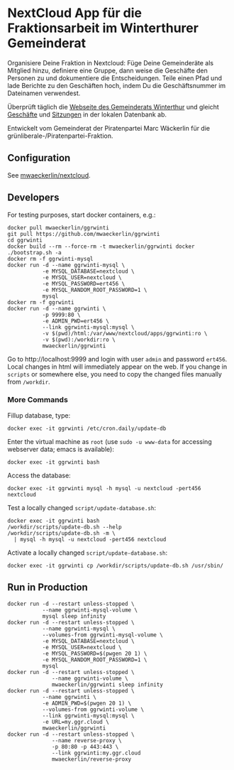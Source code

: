 NextCloud App für die Fraktionsarbeit im Winterthurer Gemeinderat
=================================================================

Organisiere Deine Fraktion in Nextcloud: Füge Deine Gemeinderäte als Mitglied hinzu, definiere eine Gruppe, dann weise die Geschäfte den Personen zu und dokumentiere die Entscheidungen. Teile einen Pfad und lade Berichte zu den Geschäften hoch, indem Du die Geschäftsnummer im Dateinamen verwendest.

Überprüft täglich die [Webseite des Gemeinderats Winterthur](http://gemeinderat.winterthur.ch) und gleicht [Geschäfte](http://gemeinderat.winterthur.ch/de/politbusiness) und [Sitzungen](http://gemeinderat.winterthur.ch/de/sitzung/) in der lokalen Datenbank ab.

Entwickelt vom Gemeinderat der Piratenpartei Marc Wäckerlin für die grünliberale-/Piratenpartei-Fraktion.

Configuration
-------------

See [mwaeckerlin/nextcloud](https://github.com/mwaeckerlin/nextcloud).

Developers
----------

For testing purposes, start docker containers, e.g.:

    docker pull mwaeckerlin/ggrwinti
    git pull https://github.com/mwaeckerlin/ggrwinti
    cd ggrwinti
    docker build --rm --force-rm -t mwaeckerlin/ggrwinti docker
    ./bootstrap.sh -a
    docker rm -f ggrwinti-mysql
    docker run -d --name ggrwinti-mysql \
               -e MYSQL_DATABASE=nextcloud \
               -e MYSQL_USER=nextcloud \
               -e MYSQL_PASSWORD=ert456 \
               -e MYSQL_RANDOM_ROOT_PASSWORD=1 \
               mysql
    docker rm -f ggrwinti
    docker run -d --name ggrwinti \
               -p 9999:80 \
               -e ADMIN_PWD=ert456 \
               --link ggrwinti-mysql:mysql \
               -v $(pwd)/html:/var/www/nextcloud/apps/ggrwinti:ro \
               -v $(pwd):/workdir:ro \
               mwaeckerlin/ggrwinti

Go to http://localhost:9999 and login with user `admin` and password `ert456`. Local changes in html will immediately appear on the web. If you change in `scripts` or somewhere else, you need to copy the changed files manually from `/workdir`.

### More Commands ###

Fillup database, type:

    docker exec -it ggrwinti /etc/cron.daily/update-db

Enter the virtual machine as `root` (use `sudo -u www-data` for accessing webserver data; emacs is available):

    docker exec -it ggrwinti bash

Access the database:

    docker exec -it ggrwinti mysql -h mysql -u nextcloud -pert456 nextcloud

Test a locally changed `script/update-database.sh`:

    docker exec -it ggrwinti bash
    /workdir/scripts/update-db.sh --help
    /workdir/scripts/update-db.sh -m \
      | mysql -h mysql -u nextcloud -pert456 nextcloud

Activate a locally changed `script/update-database.sh`:

    docker exec -it ggrwinti cp /workdir/scripts/update-db.sh /usr/sbin/


Run in Production
-----------------

    docker run -d --restart unless-stopped \
               --name ggrwinti-mysql-volume \
               mysql sleep infinity
    docker run -d --restart unless-stopped \
               --name ggrwinti-mysql \
               --volumes-from ggrwinti-mysql-volume \
               -e MYSQL_DATABASE=nextcloud \
               -e MYSQL_USER=nextcloud \
               -e MYSQL_PASSWORD=$(pwgen 20 1) \
               -e MYSQL_RANDOM_ROOT_PASSWORD=1 \
               mysql
    docker run -d --restart unless-stopped \
                  --name ggrwinti-volume \
                  mwaeckerlin/ggrwinti sleep infinity
    docker run -d --restart unless-stopped \
               --name ggrwinti \
               -e ADMIN_PWD=$(pwgen 20 1) \
               --volumes-from ggrwinti-volume \
               --link ggrwinti-mysql:mysql \
               -e URL=my.ggr.cloud \
               mwaeckerlin/ggrwinti
    docker run -d --restart unless-stopped \
                  --name reverse-proxy \
                  -p 80:80 -p 443:443 \
                  --link ggrwinti:my.ggr.cloud
                  mwaeckerlin/reverse-proxy
